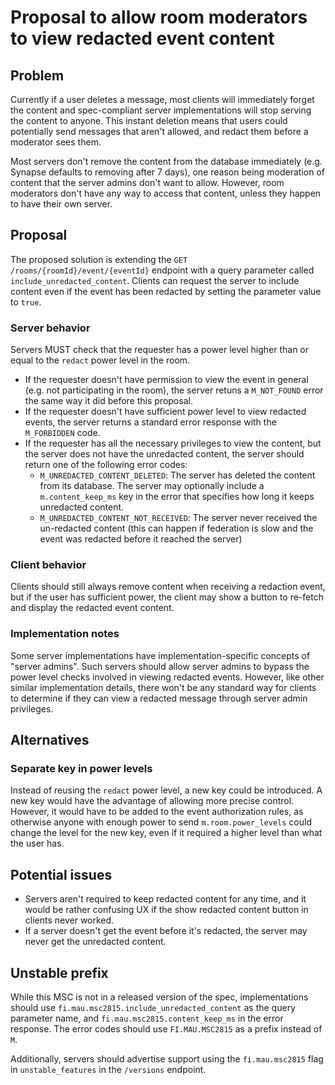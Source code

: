 # Proposal to allow room moderators to view redacted event content
## Problem
Currently if a user deletes a message, most clients will immediately forget the
content and spec-compliant server implementations will stop serving the content
to anyone. This instant deletion means that users could potentially send
messages that aren't allowed, and redact them before a moderator sees them.

Most servers don't remove the content from the database immediately (e.g.
Synapse defaults to removing after 7 days), one reason being moderation of
content that the server admins don't want to allow. However, room moderators
don't have any way to access that content, unless they happen to have their own
server.

## Proposal
The proposed solution is extending the `GET /rooms/{roomId}/event/{eventId}`
endpoint with a query parameter called `include_unredacted_content`. Clients
can request the server to include content even if the event has been redacted
by setting the parameter value to `true`.

### Server behavior
Servers MUST check that the requester has a power level higher than or equal to
the `redact` power level in the room.

* If the requester doesn't have permission to view the event in general (e.g.
  not participating in the room), the server retuns a `M_NOT_FOUND` error the
  same way it did before this proposal.
* If the requester doesn't have sufficient power level to view redacted events,
  the server returns a standard error response with the `M_FORBIDDEN` code.
* If the requester has all the necessary privileges to view the content, but
  the server does not have the unredacted content, the server should return one
  of the following error codes:
  * `M_UNREDACTED_CONTENT_DELETED`: The server has deleted the content from its
    database. The server may optionally include a `m.content_keep_ms` key in
    the error that specifies how long it keeps unredacted content.
  * `M_UNREDACTED_CONTENT_NOT_RECEIVED`: The server never received the
    un-redacted content (this can happen if federation is slow and the event
    was redacted before it reached the server)

### Client behavior
Clients should still always remove content when receiving a redaction event,
but if the user has sufficient power, the client may show a button to re-fetch
and display the redacted event content.

### Implementation notes
Some server implementations have implementation-specific concepts of "server
admins". Such servers should allow server admins to bypass the power level
checks involved in viewing redacted events. However, like other similar
implementation details, there won't be any standard way for clients to
determine if they can view a redacted message through server admin privileges.

## Alternatives
### Separate key in power levels
Instead of reusing the `redact` power level, a new key could be introduced.
A new key would have the advantage of allowing more precise control. However,
it would have to be added to the event authorization rules, as otherwise
anyone with enough power to send `m.room.power_levels` could change the level
for the new key, even if it required a higher level than what the user has.

## Potential issues
* Servers aren't required to keep redacted content for any time, and it would
  be rather confusing UX if the show redacted content button in clients never
  worked.
* If a server doesn't get the event before it's redacted, the server may never
  get the unredacted content.

## Unstable prefix
While this MSC is not in a released version of the spec, implementations should
use `fi.mau.msc2815.include_unredacted_content` as the query parameter name, and
`fi.mau.msc2815.content_keep_ms` in the error response. The error codes should
use `FI.MAU.MSC2815` as a prefix instead of `M`.

Additionally, servers should advertise support using the `fi.mau.msc2815` flag
in `unstable_features` in the `/versions` endpoint.
